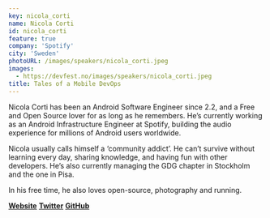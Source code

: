 ```yaml
---
key: nicola_corti
name: Nicola Corti
id: nicola_corti
feature: true
company: 'Spotify'
city: 'Sweden'
photoURL: /images/speakers/nicola_corti.jpeg
images:
  - https://devfest.no/images/speakers/nicola_corti.jpeg
title: Tales of a Mobile DevOps
---
```


Nicola Corti has been an Android Software Engineer since 2.2, and a Free and Open Source lover for as long as he remembers. He’s currently working as an Android Infrastructure Engineer at Spotify, building the audio experience for millions of Android users worldwide.

Nicola usually calls himself a ‘community addict’. He can’t survive without learning every day, sharing knowledge, and having fun with other developers. He’s also currently managing the GDG chapter in Stockholm and the one in Pisa.

In his free time, he also loves open-source, photography and running.

**[Website](https://ncorti.com)**
**[Twitter](https://twitter.com/cortinico)**
**[GitHub](https://github.com/cortinico)**